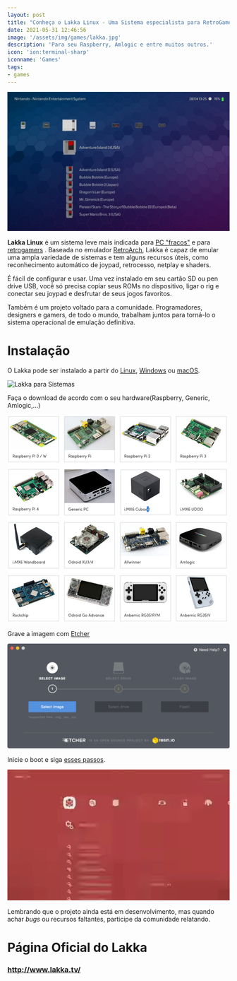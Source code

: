 ```yaml
---
layout: post
title: "Conheça o Lakka Linux - Uma Sistema especialista para RetroGamers"
date: 2021-05-31 12:46:56
image: '/assets/img/games/lakka.jpg'
description: 'Para seu Raspberry, Amlogic e entre muitos outros.'
icon: 'ion:terminal-sharp'
iconname: 'Games'
tags:
- games
---
```


![Conheça o Lakka Linux - Uma Sistema especialista para RetroGamers](/assets/img/games/lakka.jpg)


**Lakka Linux** é um sistema leve mais indicada para [PC "fracos"](https://terminalroot.com.br/2020/04/as-melhores-distros-gnu-linux-para-pcs-antigos.html) e para [retrogamers](https://terminalroot.com.br/2020/09/jogue-games-retro-no-linux-com-mednafen.html) . Baseada no emulador [RetroArch](https://www.retroarch.com/), Lakka é capaz de emular uma ampla variedade de sistemas e tem alguns recursos úteis, como reconhecimento automático de joypad, retrocesso, netplay e shaders.

É fácil de configurar e usar. Uma vez instalado em seu cartão SD ou pen drive USB, você só precisa copiar seus ROMs no dispositivo, ligar o rig e conectar seu joypad e desfrutar de seus jogos favoritos.

Também é um projeto voltado para a comunidade. Programadores, designers e gamers, de todo o mundo, trabalham juntos para torná-lo o sistema operacional de emulação definitiva. 

# Instalação
O Lakka pode ser instalado a partir do [Linux](https://terminalroot.com.br/linux), [Windows](https://terminalroot.com.br/tags#windows) ou [macOS](https://terminalroot.com.br/tags#macos).

![Lakka para Sistemas](/assets/img/games/lakka-systems.)

Faça o download de acordo com o seu hardware(Raspberry, Generic, Amlogic,...)

![Lakka hardwares](/assets/img/games/lakka-hardwares.jpg)

Grave a imagem com [Etcher](https://terminalroot.com.br/2019/07/a-maneira-mais-facil-de-gravar-um-iso-no-pendrive-disco-usb.html) 

![Lakka Etcher](/assets/img/games/etcher.gif)

Inicie o boot e siga [esses passos](http://www.lakka.tv/get/linux/rpi/install/first-boot/).

![Lakka Gif](/assets/img/games/lakka.gif)

Lembrando que o projeto ainda está em desenvolvimento, mas quando achar *bugs* ou recursos faltantes, participe da comunidade relatando.

# Página Oficial do Lakka
### <http://www.lakka.tv/>


